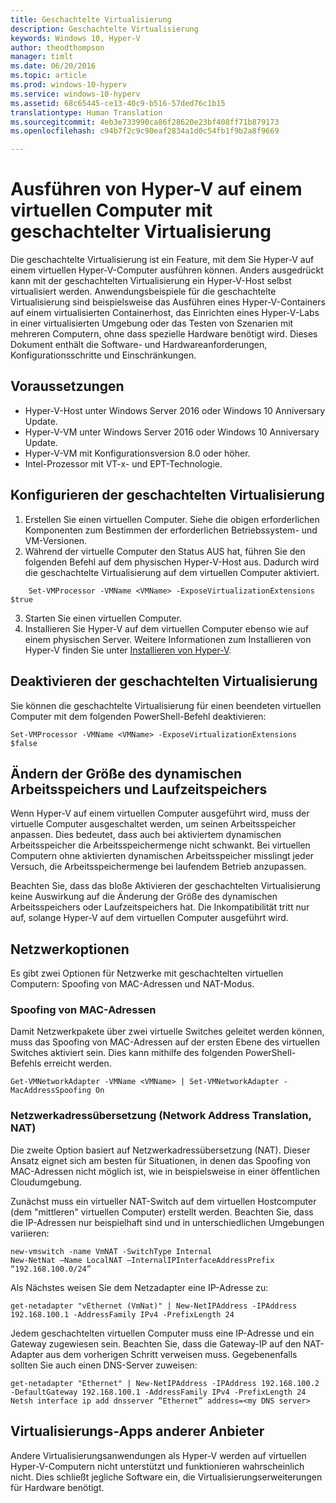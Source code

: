 ```yaml
---
title: Geschachtelte Virtualisierung
description: Geschachtelte Virtualisierung
keywords: Windows 10, Hyper-V
author: theodthompson
manager: timlt
ms.date: 06/20/2016
ms.topic: article
ms.prod: windows-10-hyperv
ms.service: windows-10-hyperv
ms.assetid: 68c65445-ce13-40c9-b516-57ded76c1b15
translationtype: Human Translation
ms.sourcegitcommit: 4eb3e733990ca86f28620e23bf408ff71b879173
ms.openlocfilehash: c94b7f2c9c90eaf2834a1d0c54fb1f9b2a8f9669

---
```


# Ausführen von Hyper-V auf einem virtuellen Computer mit geschachtelter Virtualisierung

Die geschachtelte Virtualisierung ist ein Feature, mit dem Sie Hyper-V auf einem virtuellen Hyper-V-Computer ausführen können. Anders ausgedrückt kann mit der geschachtelten Virtualisierung ein Hyper-V-Host selbst virtualisiert werden. Anwendungsbeispiele für die geschachtelte Virtualisierung sind beispielsweise das Ausführen eines Hyper-V-Containers auf einem virtualisierten Containerhost, das Einrichten eines Hyper-V-Labs in einer virtualisierten Umgebung oder das Testen von Szenarien mit mehreren Computern, ohne dass spezielle Hardware benötigt wird. Dieses Dokument enthält die Software- und Hardwareanforderungen, Konfigurationsschritte und Einschränkungen. 

## Voraussetzungen

- Hyper-V-Host unter Windows Server 2016 oder Windows 10 Anniversary Update.
- Hyper-V-VM unter Windows Server 2016 oder Windows 10 Anniversary Update.
- Hyper-V-VM mit Konfigurationsversion 8.0 oder höher.
- Intel-Prozessor mit VT-x- und EPT-Technologie.

## Konfigurieren der geschachtelten Virtualisierung

1. Erstellen Sie einen virtuellen Computer. Siehe die obigen erforderlichen Komponenten zum Bestimmen der erforderlichen Betriebssystem- und VM-Versionen.
2. Während der virtuelle Computer den Status AUS hat, führen Sie den folgenden Befehl auf dem physischen Hyper-V-Host aus. Dadurch wird die geschachtelte Virtualisierung auf dem virtuellen Computer aktiviert.
```none
    Set-VMProcessor -VMName <VMName> -ExposeVirtualizationExtensions $true
```
3. Starten Sie einen virtuellen Computer.
4. Installieren Sie Hyper-V auf dem virtuellen Computer ebenso wie auf einem physischen Server. Weitere Informationen zum Installieren von Hyper-V finden Sie unter [Installieren von Hyper-V]( https://msdn.microsoft.com/en-us/virtualization/hyperv_on_windows/quick_start/walkthrough_install).

## Deaktivieren der geschachtelten Virtualisierung
Sie können die geschachtelte Virtualisierung für einen beendeten virtuellen Computer mit dem folgenden PowerShell-Befehl deaktivieren:
```none
Set-VMProcessor -VMName <VMName> -ExposeVirtualizationExtensions $false
```

## Ändern der Größe des dynamischen Arbeitsspeichers und Laufzeitspeichers
Wenn Hyper-V auf einem virtuellen Computer ausgeführt wird, muss der virtuelle Computer ausgeschaltet werden, um seinen Arbeitsspeicher anpassen. Dies bedeutet, dass auch bei aktiviertem dynamischen Arbeitsspeicher die Arbeitsspeichermenge nicht schwankt. Bei virtuellen Computern ohne aktivierten dynamischen Arbeitsspeicher misslingt jeder Versuch, die Arbeitsspeichermenge bei laufendem Betrieb anzupassen. 

Beachten Sie, dass das bloße Aktivieren der geschachtelten Virtualisierung keine Auswirkung auf die Änderung der Größe des dynamischen Arbeitsspeichers oder Laufzeitspeichers hat. Die Inkompatibilität tritt nur auf, solange Hyper-V auf dem virtuellen Computer ausgeführt wird.

## Netzwerkoptionen
Es gibt zwei Optionen für Netzwerke mit geschachtelten virtuellen Computern: Spoofing von MAC-Adressen und NAT-Modus.

### Spoofing von MAC-Adressen
Damit Netzwerkpakete über zwei virtuelle Switches geleitet werden können, muss das Spoofing von MAC-Adressen auf der ersten Ebene des virtuellen Switches aktiviert sein. Dies kann mithilfe des folgenden PowerShell-Befehls erreicht werden.

```none
Get-VMNetworkAdapter -VMName <VMName> | Set-VMNetworkAdapter -MacAddressSpoofing On
```
### Netzwerkadressübersetzung (Network Address Translation, NAT)
Die zweite Option basiert auf Netzwerkadressübersetzung (NAT). Dieser Ansatz eignet sich am besten für Situationen, in denen das Spoofing von MAC-Adressen nicht möglich ist, wie in beispielsweise in einer öffentlichen Cloudumgebung.

Zunächst muss ein virtueller NAT-Switch auf dem virtuellen Hostcomputer (dem "mittleren" virtuellen Computer) erstellt werden. Beachten Sie, dass die IP-Adressen nur beispielhaft sind und in unterschiedlichen Umgebungen variieren:
```none
new-vmswitch -name VmNAT -SwitchType Internal
New-NetNat –Name LocalNAT –InternalIPInterfaceAddressPrefix “192.168.100.0/24”
```
Als Nächstes weisen Sie dem Netzadapter eine IP-Adresse zu:
```none
get-netadapter "vEthernet (VmNat)" | New-NetIPAddress -IPAddress 192.168.100.1 -AddressFamily IPv4 -PrefixLength 24
```
Jedem geschachtelten virtuellen Computer muss eine IP-Adresse und ein Gateway zugewiesen sein. Beachten Sie, dass die Gateway-IP auf den NAT-Adapter aus dem vorherigen Schritt verweisen muss. Gegebenenfalls sollten Sie auch einen DNS-Server zuweisen:
```none
get-netadapter "Ethernet" | New-NetIPAddress -IPAddress 192.168.100.2 -DefaultGateway 192.168.100.1 -AddressFamily IPv4 -PrefixLength 24
Netsh interface ip add dnsserver “Ethernet” address=<my DNS server>
```

## Virtualisierungs-Apps anderer Anbieter
Andere Virtualisierungsanwendungen als Hyper-V werden auf virtuellen Hyper-V-Computern nicht unterstützt und funktionieren wahrscheinlich nicht. Dies schließt jegliche Software ein, die Virtualisierungserweiterungen für Hardware benötigt.



<!--HONumber=Sep16_HO3-->


